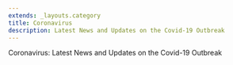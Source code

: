 ```yaml
---
extends: _layouts.category
title: Coronavirus
description: Latest News and Updates on the Covid-19 Outbreak
---
```


Coronavirus: Latest News and Updates on the Covid-19 Outbreak